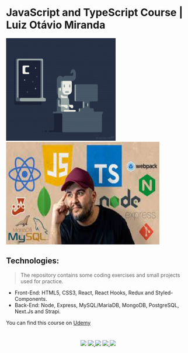# JavaScript and TypeScript Course | Luiz Otávio Miranda

<div>
  <!--Gifs-->
  <img src="/Just-A-Gif-Folder/loving.gif" width="300em" title="Starting the project..." height="280em" alt="Meu Banner..."/>
  <img src="/Just-A-Gif-Folder/otavio.jpg" width="420em" title="Ending..." height="280em" alt="Meu Banner..."/>
</div>

## Technologies:

> The repository contains some coding exercises and small projects used for practice.
* Front-End: HTML5, CSS3, React, React Hooks, Redux and Styled-Components.
* Back-End: Node, Express, MySQL/MariaDB, MongoDB, PostgreSQL, Next.Js and Strapi.

You can find this course on 
<a href="https://www.udemy.com/course/curso-de-javascript-moderno-do-basico-ao-avancado/">Udemy</a>



#

<div align="center"> 
  <a href="https://www.linkedin.com/in/vitorsoer/" target="_blank"><img src="https://img.shields.io/badge/-LinkedIn-%230077B5?style=for-the-badge&logo=linkedin&logoColor=white" target="_blank"></a> 
  <a href="https://bit.ly/3qzDRe3" target="_blank"><img src="https://img.shields.io/badge/WhatsApp-25D366?style=for-the-badge&logo=whatsapp&logoColor=white" target="_blank">
  <a href = "mailto:contato.soer@gmail.com"><img src="https://img.shields.io/badge/Gmail-D14836?style=for-the-badge&logo=gmail&logoColor=white" target="_blank"></a>
  <a href="https://discord.gg/et9Be2NJ" target="_blank"><img src="https://img.shields.io/badge/Discord-7289DA?style=for-the-badge&logo=discord&logoColor=white" target="_blank">
  <a href="https://figma.com/@VitorSoer" target="_blank"><img src="https://img.shields.io/badge/Figma-F24E1E?style=for-the-badge&logo=figma&logoColor=white" target="_blank">
</div>
